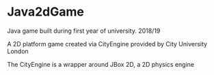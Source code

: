 # Java2dGame
Java game built during first year of university. 2018/19

A 2D platform game created via CityEngine provided by City University London

The CityEngine is a wrapper around JBox 2D, a 2D physics engine

